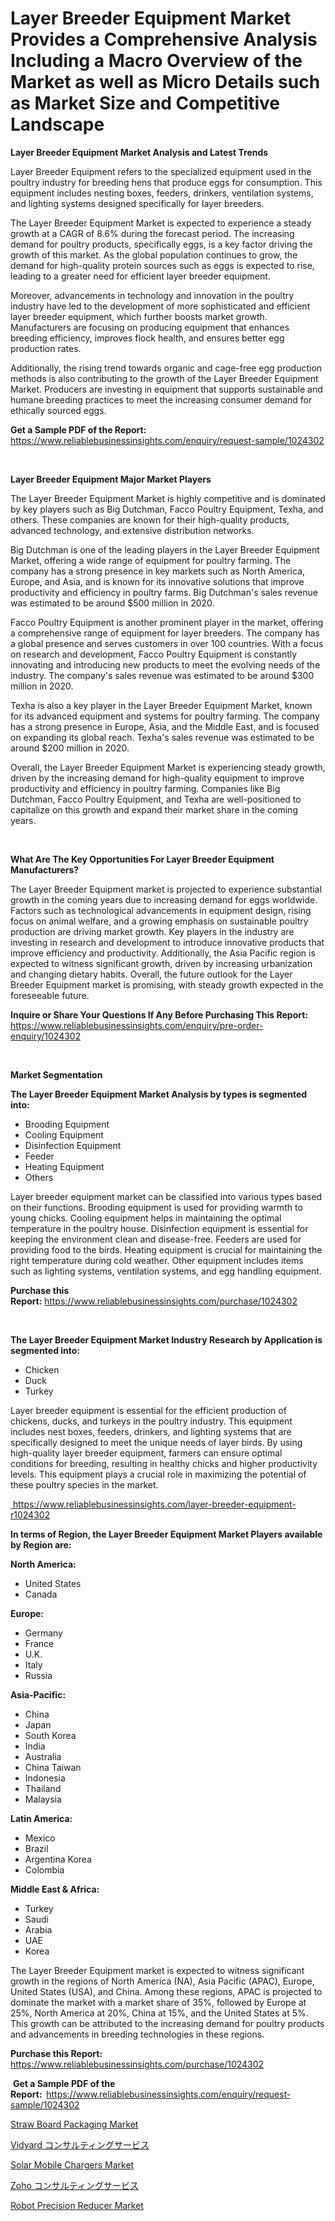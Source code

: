 <p><h1>Layer Breeder Equipment Market Provides a Comprehensive Analysis Including a Macro Overview of the Market as well as Micro Details such as Market Size and Competitive Landscape</h1></p><p><strong>Layer Breeder Equipment Market Analysis and Latest Trends</strong></p>
<p><p>Layer Breeder Equipment refers to the specialized equipment used in the poultry industry for breeding hens that produce eggs for consumption. This equipment includes nesting boxes, feeders, drinkers, ventilation systems, and lighting systems designed specifically for layer breeders.</p><p>The Layer Breeder Equipment Market is expected to experience a steady growth at a CAGR of 8.6% during the forecast period. The increasing demand for poultry products, specifically eggs, is a key factor driving the growth of this market. As the global population continues to grow, the demand for high-quality protein sources such as eggs is expected to rise, leading to a greater need for efficient layer breeder equipment.</p><p>Moreover, advancements in technology and innovation in the poultry industry have led to the development of more sophisticated and efficient layer breeder equipment, which further boosts market growth. Manufacturers are focusing on producing equipment that enhances breeding efficiency, improves flock health, and ensures better egg production rates.</p><p>Additionally, the rising trend towards organic and cage-free egg production methods is also contributing to the growth of the Layer Breeder Equipment Market. Producers are investing in equipment that supports sustainable and humane breeding practices to meet the increasing consumer demand for ethically sourced eggs.</p></p>
<p><strong>Get a Sample PDF of the Report:&nbsp;</strong> <a href="https://www.reliablebusinessinsights.com/enquiry/request-sample/1024302">https://www.reliablebusinessinsights.com/enquiry/request-sample/1024302</a></p>
<p>&nbsp;</p>
<p><strong>Layer Breeder Equipment Major Market Players</strong></p>
<p><p>The Layer Breeder Equipment Market is highly competitive and is dominated by key players such as Big Dutchman, Facco Poultry Equipment, Texha, and others. These companies are known for their high-quality products, advanced technology, and extensive distribution networks.</p><p>Big Dutchman is one of the leading players in the Layer Breeder Equipment Market, offering a wide range of equipment for poultry farming. The company has a strong presence in key markets such as North America, Europe, and Asia, and is known for its innovative solutions that improve productivity and efficiency in poultry farms. Big Dutchman's sales revenue was estimated to be around $500 million in 2020.</p><p>Facco Poultry Equipment is another prominent player in the market, offering a comprehensive range of equipment for layer breeders. The company has a global presence and serves customers in over 100 countries. With a focus on research and development, Facco Poultry Equipment is constantly innovating and introducing new products to meet the evolving needs of the industry. The company's sales revenue was estimated to be around $300 million in 2020.</p><p>Texha is also a key player in the Layer Breeder Equipment Market, known for its advanced equipment and systems for poultry farming. The company has a strong presence in Europe, Asia, and the Middle East, and is focused on expanding its global reach. Texha's sales revenue was estimated to be around $200 million in 2020.</p><p>Overall, the Layer Breeder Equipment Market is experiencing steady growth, driven by the increasing demand for high-quality equipment to improve productivity and efficiency in poultry farming. Companies like Big Dutchman, Facco Poultry Equipment, and Texha are well-positioned to capitalize on this growth and expand their market share in the coming years.</p></p>
<p>&nbsp;</p>
<p><strong>What Are The Key Opportunities For Layer Breeder Equipment Manufacturers?</strong></p>
<p><p>The Layer Breeder Equipment market is projected to experience substantial growth in the coming years due to increasing demand for eggs worldwide. Factors such as technological advancements in equipment design, rising focus on animal welfare, and a growing emphasis on sustainable poultry production are driving market growth. Key players in the industry are investing in research and development to introduce innovative products that improve efficiency and productivity. Additionally, the Asia Pacific region is expected to witness significant growth, driven by increasing urbanization and changing dietary habits. Overall, the future outlook for the Layer Breeder Equipment market is promising, with steady growth expected in the foreseeable future.</p></p>
<p><strong>Inquire or Share Your Questions If Any Before Purchasing This Report:</strong> <a href="https://www.reliablebusinessinsights.com/enquiry/pre-order-enquiry/1024302">https://www.reliablebusinessinsights.com/enquiry/pre-order-enquiry/1024302</a></p>
<p>&nbsp;</p>
<p><strong>Market Segmentation</strong></p>
<p><strong>The Layer Breeder Equipment Market Analysis by types is segmented into:</strong></p>
<p><ul><li>Brooding Equipment</li><li>Cooling Equipment</li><li>Disinfection Equipment</li><li>Feeder</li><li>Heating Equipment</li><li>Others</li></ul></p>
<p><p>Layer breeder equipment market can be classified into various types based on their functions. Brooding equipment is used for providing warmth to young chicks. Cooling equipment helps in maintaining the optimal temperature in the poultry house. Disinfection equipment is essential for keeping the environment clean and disease-free. Feeders are used for providing food to the birds. Heating equipment is crucial for maintaining the right temperature during cold weather. Other equipment includes items such as lighting systems, ventilation systems, and egg handling equipment.</p></p>
<p><strong>Purchase this Report:&nbsp;</strong><a href="https://www.reliablebusinessinsights.com/purchase/1024302">https://www.reliablebusinessinsights.com/purchase/1024302</a></p>
<p>&nbsp;</p>
<p><strong>The Layer Breeder Equipment Market Industry Research by Application is segmented into:</strong></p>
<p><ul><li>Chicken</li><li>Duck</li><li>Turkey</li></ul></p>
<p><p>Layer breeder equipment is essential for the efficient production of chickens, ducks, and turkeys in the poultry industry. This equipment includes nest boxes, feeders, drinkers, and lighting systems that are specifically designed to meet the unique needs of layer birds. By using high-quality layer breeder equipment, farmers can ensure optimal conditions for breeding, resulting in healthy chicks and higher productivity levels. This equipment plays a crucial role in maximizing the potential of these poultry species in the market.</p></p>
<p><a href="https://www.reliablebusinessinsights.com/layer-breeder-equipment-r1024302">&nbsp;https://www.reliablebusinessinsights.com/layer-breeder-equipment-r1024302</a></p>
<p><strong>In terms of Region, the Layer Breeder Equipment Market Players available by Region are:</strong></p>
<p>
    <p> <strong> North America: </strong>
        <ul>
            <li>United States</li>
            <li>Canada</li>
        </ul>
        </p> 
    <p> <strong> Europe: </strong>
        <ul>
            <li>Germany</li>
            <li>France</li>
            <li>U.K.</li>
            <li>Italy</li>
            <li>Russia</li>
        </ul>
        </p> 
    <p> <strong> Asia-Pacific: </strong>
        <ul>
            <li>China</li>
            <li>Japan</li>
            <li>South Korea</li>
            <li>India</li>
            <li>Australia</li>
            <li>China Taiwan</li>
            <li>Indonesia</li>
            <li>Thailand</li>
            <li>Malaysia</li>
        </ul>
        </p> 
    <p> <strong> Latin America: </strong>
        <ul>
            <li>Mexico</li>
            <li>Brazil</li>
            <li>Argentina Korea</li>
            <li>Colombia</li>
        </ul>
        </p> 
    <p> <strong> Middle East & Africa: </strong>
        <ul>
            <li>Turkey</li>
            <li>Saudi</li>
            <li>Arabia</li>
            <li>UAE</li>
            <li>Korea</li>
        </ul>
    </p>
    </p>
<p><p>The Layer Breeder Equipment market is expected to witness significant growth in the regions of North America (NA), Asia Pacific (APAC), Europe, United States (USA), and China. Among these regions, APAC is projected to dominate the market with a market share of 35%, followed by Europe at 25%, North America at 20%, China at 15%, and the United States at 5%. This growth can be attributed to the increasing demand for poultry products and advancements in breeding technologies in these regions.</p></p>
<p><strong>Purchase this Report: </strong><a href="https://www.reliablebusinessinsights.com/purchase/1024302">https://www.reliablebusinessinsights.com/purchase/1024302</a></p>
<p>&nbsp;<strong>Get a Sample PDF of the Report:&nbsp;&nbsp;</strong><a href="https://www.reliablebusinessinsights.com/enquiry/request-sample/1024302">https://www.reliablebusinessinsights.com/enquiry/request-sample/1024302</a></p>
<p><strong></strong></p>
<p><p><a href="https://github.com/Sarissaschmalingtr6fz2739/Market-Research-Report-List-2/blob/main/straw-board-packaging-market.md">Straw Board Packaging Market</a></p><p><a href="https://github.com/LuzHills1972/Market-Research-Report-List-1/blob/main/140706889562.md">Vidyard コンサルティングサービス</a></p><p><a href="https://issuu.com/reportprime-2/docs/solar-mobile-chargers-market-size-2030.pptx">Solar Mobile Chargers Market</a></p><p><a href="https://github.com/oafhukehf4709715/Market-Research-Report-List-2/blob/main/152267389563.md">Zoho コンサルティングサービス</a></p><p><a href="https://github.com/jodemen/Market-Research-Report-List-2/blob/main/robot-precision-reducer-market.md">Robot Precision Reducer Market</a></p></p>
